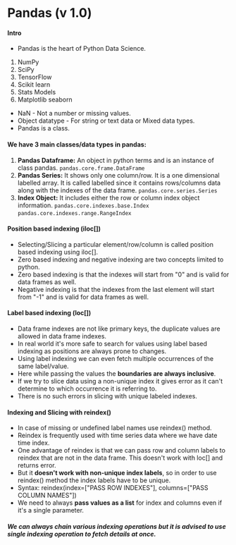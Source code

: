 # Pandas (v 1.0)

#### Intro
* Pandas is the heart of Python Data Science.
1. NumPy
2. SciPy
3. TensorFlow
4. Scikit learn
5. Stats Models
6. Matplotlib seaborn

* NaN - Not a number or missing values.
* Object datatype - For string or text data or Mixed data types.
* Pandas is a class.

#### We have 3 main classes/data types in pandas:
1. **Pandas Dataframe:** An object in python terms and is an instance of class pandas.
    `pandas.core.frame.DataFrame`
2. **Pandas Series:** It shows only one column/row. It is a one dimensional labelled array.
   It is called labelled since it contains rows/columns data along with the indexes of the data frame.
    `pandas.core.series.Series`
3. **Index Object:** It includes either the row or column index object information.
    `pandas.core.indexes.base.Index`
    `pandas.core.indexes.range.RangeIndex`

#### Position based indexing (iloc[])

* Selecting/Slicing a particular element/row/column is called position based indexing using iloc[].
* Zero based indexing and negative indexing are two concepts limited to python.
* Zero based indexing is that the indexes will start from "0" and is valid for data frames as well.
* Negative indexing is that the indexes from the last element will start from "-1" and is valid for data frames as well.

#### Label based indexing (loc[])

* Data frame indexes are not like primary keys, the duplicate values are allowed in data frame indexes.
* In real world it's more safe to search for values using label based indexing as positions are always prone to changes.
* Using label indexing we can even fetch multiple occurrences of the same label/value.
* Here while passing the values the **boundaries are always inclusive**.
* If we try to slice data using a non-unique index it gives error as it can't determine to which occurrence it is referring to.
* There is no such errors in slicing with unique labeled indexes.

#### Indexing and Slicing with reindex()

* In case of missing or undefined label names use reindex() method.
* Reindex is frequently used with time series data where we have date time index.
* One advantage of reindex is that we can pass row and column labels to reindex that are not in the data frame. This doesn't work with loc[] and returns error.
* But it **doesn't work with non-unique index labels**, so in order to use reindex() method the index labels have to be unique.
* Syntax: reindex(index=["PASS ROW INDEXES"], columns=["PASS COLUMN NAMES"])
* We need to always **pass values as a list** for index and columns even if it's a single parameter.

##### *We can always chain various indexing operations but it is advised to use single indexing operation to fetch details at once.*
